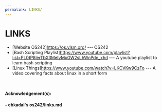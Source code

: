 ```yaml
---
permalink: LINKS/
---
```


# LINKS

- [Website OS242]<https://os.vlsm.org/> --- OS242
- [Bash Scripting Playlist]<https://www.youtube.com/playlist?list=PL0tP8lerTbX3MeIyMxGW2sLhWnPdn_xhd> --- A youtube playlist to learn bash scripting
- [Linux Things]<https://www.youtube.com/watch?v=LKCVKw9CzFo> --- A video covering facts about linux in a short form


<br>

#### Acknowledgement(s):

#### - cbkadal's os242/links.md

<br>
